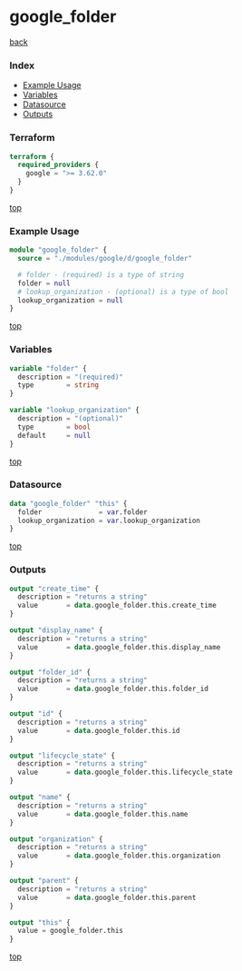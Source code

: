# google_folder

[back](../google.md)

### Index

- [Example Usage](#example-usage)
- [Variables](#variables)
- [Datasource](#datasource)
- [Outputs](#outputs)

### Terraform

```terraform
terraform {
  required_providers {
    google = ">= 3.62.0"
  }
}
```

[top](#index)

### Example Usage

```terraform
module "google_folder" {
  source = "./modules/google/d/google_folder"

  # folder - (required) is a type of string
  folder = null
  # lookup_organization - (optional) is a type of bool
  lookup_organization = null
}
```

[top](#index)

### Variables

```terraform
variable "folder" {
  description = "(required)"
  type        = string
}

variable "lookup_organization" {
  description = "(optional)"
  type        = bool
  default     = null
}
```

[top](#index)

### Datasource

```terraform
data "google_folder" "this" {
  folder              = var.folder
  lookup_organization = var.lookup_organization
}
```

[top](#index)

### Outputs

```terraform
output "create_time" {
  description = "returns a string"
  value       = data.google_folder.this.create_time
}

output "display_name" {
  description = "returns a string"
  value       = data.google_folder.this.display_name
}

output "folder_id" {
  description = "returns a string"
  value       = data.google_folder.this.folder_id
}

output "id" {
  description = "returns a string"
  value       = data.google_folder.this.id
}

output "lifecycle_state" {
  description = "returns a string"
  value       = data.google_folder.this.lifecycle_state
}

output "name" {
  description = "returns a string"
  value       = data.google_folder.this.name
}

output "organization" {
  description = "returns a string"
  value       = data.google_folder.this.organization
}

output "parent" {
  description = "returns a string"
  value       = data.google_folder.this.parent
}

output "this" {
  value = google_folder.this
}
```

[top](#index)